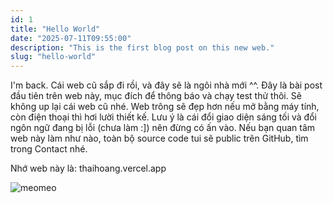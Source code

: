 ```yaml
---
id: 1
title: "Hello World"
date: "2025-07-11T09:55:00"
description: "This is the first blog post on this new web."
slug: "hello-world"
---
```


I'm back. Cái web cũ sắp đi rồi, và đây sẽ là ngôi nhà mới ^^. Đây là bài post đầu tiên trên web này, mục đích để thông báo và chạy test thử thôi. Sẽ không up lại cái web cũ nhé. Web trông sẽ đẹp hơn nếu mở bằng máy tính, còn điện thoại thì hơi lười thiết kế. Lưu ý là cái đổi giao diện sáng tối và đổi ngôn ngữ đang bị lỗi (chưa làm :]) nên đừng có ấn vào. Nếu bạn quan tâm web này làm như nào, toàn bộ source code tui sẽ public trên GitHub, tìm trong Contact nhé.

Nhớ web này là: thaihoang.vercel.app

![meomeo](/blog-images/image_blog1.jpg)
